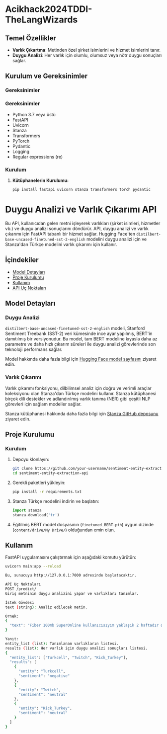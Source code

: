# Acikhack2024TDDI-TheLangWizards

## Temel Özellikler

- **Varlık Çıkartma**: Metinden özel şirket isimlerini ve hizmet isimlerini tanır.
- **Duygu Analizi**: Her varlık için olumlu, olumsuz veya nötr duygu sonuçları sağlar.
  
## Kurulum ve Gereksinimler

### Gereksinimler

### Gereksinimler
- Python 3.7 veya üstü
- FastAPI
- Uvicorn
- Stanza
- Transformers
- PyTorch
- Pydantic
- Logging
- Regular expressions (re)

### Kurulum

1. **Kütüphanelerin Kurulumu:**

   ```bash
   pip install fastapi uvicorn stanza transformers torch pydantic

# Duygu Analizi ve Varlık Çıkarımı API

Bu API, kullanıcıdan gelen metni işleyerek varlıkları (şirket isimleri, hizmetler vb.) ve duygu analizi sonuçlarını döndürür. API, duygu analizi ve varlık çıkarımı için FastAPI tabanlı bir hizmet sağlar. Hugging Face'ten `distilbert-base-uncased-finetuned-sst-2-english` modelini duygu analizi için ve Stanza'dan Türkçe modelini varlık çıkarımı için kullanır.

## İçindekiler

- [Model Detayları](#model-detayları)
- [Proje Kurulumu](#proje-kurulumu)
- [Kullanım](#kullanım)
- [API Uç Noktaları](#api-uç-noktaları)

## Model Detayları

### Duygu Analizi

`distilbert-base-uncased-finetuned-sst-2-english` modeli, Stanford Sentiment Treebank (SST-2) veri kümesinde ince ayar yapılmış, BERT'in damıtılmış bir versiyonudur. Bu model, tam BERT modeline kıyasla daha az parametre ve daha hızlı çıkarım süreleri ile duygu analizi görevlerinde son teknoloji performans sağlar.

Model hakkında daha fazla bilgi için [Hugging Face model sayfasını](https://huggingface.co/distilbert/distilbert-base-uncased-finetuned-sst-2-english) ziyaret edin.

### Varlık Çıkarımı

Varlık çıkarımı fonksiyonu, dilbilimsel analiz için doğru ve verimli araçlar koleksiyonu olan Stanza'dan Türkçe modelini kullanır. Stanza kütüphanesi birçok dili destekler ve adlandırılmış varlık tanıma (NER) gibi çeşitli NLP görevleri için sağlam modeller sağlar.

Stanza kütüphanesi hakkında daha fazla bilgi için [Stanza GitHub deposunu](https://github.com/stanfordnlp/stanza) ziyaret edin.

## Proje Kurulumu

### Kurulum

1. Depoyu klonlayın:

    ```bash
    git clone https://github.com/your-username/sentiment-entity-extraction-api.git
    cd sentiment-entity-extraction-api
    ```

2. Gerekli paketleri yükleyin:

    ```bash
    pip install -r requirements.txt
    ```

3. Stanza Türkçe modelini indirin ve başlatın:

    ```python
    import stanza
    stanza.download('tr')
    ```

4. Eğitilmiş BERT model dosyasının (`finetuned_BERT.pth`) uygun dizinde (`content/drive/My Drive/`) olduğundan emin olun.

## Kullanım

FastAPI uygulamasını çalıştırmak için aşağıdaki komutu yürütün:

```bash
uvicorn main:app --reload

Bu, sunucuyu http://127.0.0.1:7000 adresinde başlatacaktır.

API Uç Noktaları
POST /predict/
Giriş metninin duygu analizini yapar ve varlıkları tanımlar.

İstek Gövdesi
text (string): Analiz edilecek metin.

Örnek:
{
  "text": "Fiber 100mb SuperOnline kullanıcısıyım yaklaşık 2 haftadır @Twitch @Kick_Turkey gibi canlı yayın platformlarında 360p yayın izlerken donmalar yaşıyoruz. Başka hiç bir operatörler bu sorunu yaşamazken ben parasını verip alamadığım hizmeti neden ödeyeyim ? @Turkcell"
}

Yanıt:
entity_list (list): Tanımlanan varlıkların listesi.
results (list): Her varlık için duygu analizi sonuçları listesi.
{
  "entity_list": ["Turkcell", "Twitch", "Kick_Turkey"],
  "results": [
    {
      "entity": "Turkcell",
      "sentiment": "negative"
    },
    {
      "entity": "Twitch",
      "sentiment": "neutral"
    },
    {
      "entity": "Kick_Turkey",
      "sentiment": "neutral"
    }
  ]
}



